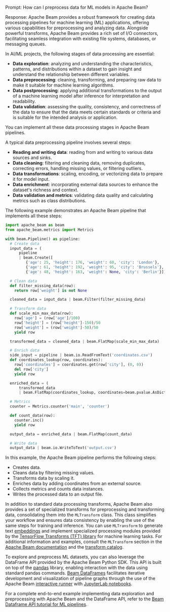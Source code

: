 Prompt:
How can I preprocess data for ML models in Apache Beam?

Response:
Apache Beam provides a robust framework for creating data processing pipelines for machine learning (ML) applications, offering various capabilities for preprocessing and analyzing data. Alongside powerful transforms, Apache Beam provides a rich set of I/O connectors, facilitating seamless integration with existing file systems, databases, or messaging queues.

In AI/ML projects, the following stages of data processing are essential:
* **Data exploration**: analyzing and understanding the characteristics, patterns, and distributions within a dataset to gain insight and understand the relationship between different variables.
* **Data preprocessing**: cleaning, transforming, and preparing raw data to make it suitable for machine learning algorithms.
* **Data postprocessing**: applying additional transformations to the output of a machine learning model after inference for interpretation and readability.
* **Data validation**: assessing the quality, consistency, and correctness of the data to ensure that the data meets certain standards or criteria and is suitable for the intended analysis or application.

You can implement all these data processing stages in Apache Beam pipelines.

A typical data preprocessing pipeline involves several steps:

* **Reading and writing data**: reading from and writing to various data sources and sinks.
* **Data cleaning**: filtering and cleaning data, removing duplicates, correcting errors, handling missing values, or filtering outliers.
* **Data transformations**: scaling, encoding, or vectorizing data to prepare it for model input.
* **Data enrichment**: incorporating external data sources to enhance the dataset's richness and context.
* **Data validation and metrics**: validating data quality and calculating metrics such as class distributions.

The following example demonstrates an Apache Beam pipeline that implements all these steps:

```python
import apache_beam as beam
from apache_beam.metrics import Metrics

with beam.Pipeline() as pipeline:
  # Create data
  input_data = (
      pipeline
      | beam.Create([
         {'age': 25, 'height': 176, 'weight': 60, 'city': 'London'},
         {'age': 61, 'height': 192, 'weight': 95, 'city': 'Brussels'},
         {'age': 48, 'height': 163, 'weight': None, 'city': 'Berlin'}]))

  # Clean data
  def filter_missing_data(row):
    return row['weight'] is not None

  cleaned_data = input_data | beam.Filter(filter_missing_data)

  # Transform data
  def scale_min_max_data(row):
    row['age'] = (row['age']/100)
    row['height'] = (row['height']-150)/50
    row['weight'] = (row['weight']-50)/50
    yield row

  transformed_data = cleaned_data | beam.FlatMap(scale_min_max_data)

  # Enrich data
  side_input = pipeline | beam.io.ReadFromText('coordinates.csv')
  def coordinates_lookup(row, coordinates):
    row['coordinates'] = coordinates.get(row['city'], (0, 0))
    del row['city']
    yield row

  enriched_data = (
      transformed_data
      | beam.FlatMap(coordinates_lookup, coordinates=beam.pvalue.AsDict(side_input)))

  # Metrics
  counter = Metrics.counter('main', 'counter')

  def count_data(row):
    counter.inc()
    yield row

  output_data = enriched_data | beam.FlatMap(count_data)

  # Write data
  output_data | beam.io.WriteToText('output.csv')
```

In this example, the Apache Beam pipeline performs the following steps:
* Creates data.
* Cleans data by filtering missing values.
* Transforms data by scaling it.
* Enriches data by adding coordinates from an external source.
* Collects metrics and counts data instances.
* Writes the processed data to an output file.

In addition to standard data processing transforms, Apache Beam also provides a set of specialized transforms for preprocessing and transforming data, consolidating them into the `MLTransform` class. This class simplifies your workflow and ensures data consistency by enabling the use of the same steps for training and inference. You can use `MLTransform` to generate text [embeddings](https://en.wikipedia.org/wiki/Embedding) and implement specialized processing modules provided by the [TensorFlow Transforms (TFT) library](https://www.tensorflow.org/tfx/transform/api_docs/python/tft) for machine learning tasks. For additional information and examples, consult the `MLTransform` section in the [Apache Beam documentation](https://beam.apache.org/documentation/ml/preprocess-data/) and the [transform catalog](https://beam.apache.org/documentation/transforms/python/elementwise/mltransform/).

To explore and preprocess ML datasets, you can also leverage the DataFrame API provided by the Apache Beam Python SDK. This API is built on top of the [pandas](https://pandas.pydata.org/) library, enabling interaction with the data using standard pandas commands. [Beam DataFrames](https://beam.apache.org/documentation/dsls/dataframes/overview/) facilitates iterative development and visualization of pipeline graphs through the use of the Apache Beam [interactive runner](https://beam.apache.org/releases/pydoc/current/apache_beam.runners.interactive.interactive_beam.html) with [JupyterLab notebooks](https://github.com/apache/beam/blob/master/sdks/python/apache_beam/runners/interactive/README.md).

For a complete end-to-end example implementing data exploration and preprocessing with Apache Beam and the DataFrame API, refer to the [Beam Dataframe API tutorial for ML pipelines](https://github.com/apache/beam/blob/master/examples/notebooks/beam-ml/dataframe_api_preprocessing.ipynb).
